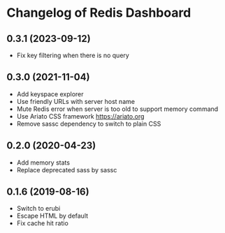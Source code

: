# Changelog of Redis Dashboard

## 0.3.1 (2023-09-12)

* Fix key filtering when there is no query

## 0.3.0 (2021-11-04)

* Add keyspace explorer
* Use friendly URLs with server host name
* Mute Redis error when server is too old to support memory command
* Use Ariato CSS framework https://ariato.org
* Remove sassc dependency to switch to plain CSS

## 0.2.0 (2020-04-23)

* Add memory stats
* Replace deprecated sass by sassc

## 0.1.6 (2019-08-16)

* Switch to erubi
* Escape HTML by default
* Fix cache hit ratio
